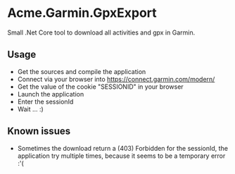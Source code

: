 # Acme.Garmin.GpxExport
Small .Net Core tool to download all activities and gpx in Garmin.

## Usage
- Get the sources and compile the application
- Connect via your browser into https://connect.garmin.com/modern/
- Get the value of the cookie "SESSIONID" in your browser
- Launch the application
- Enter the sessionId
- Wait ... :)

## Known issues
- Sometimes the download return a (403) Forbidden for the sessionId, the application try multiple times, because it seems to be a temporary error :'(
